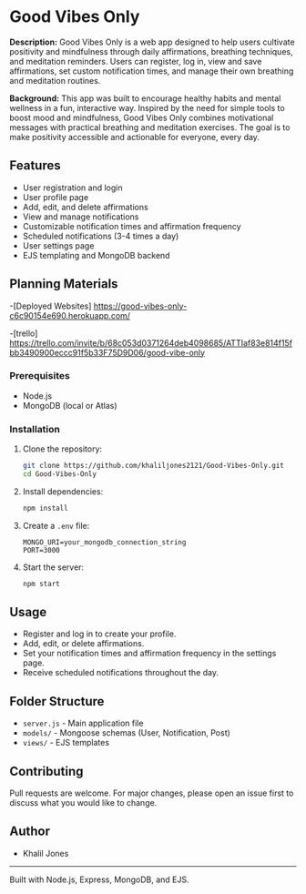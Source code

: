 # Good Vibes Only

**Description:**
Good Vibes Only is a web app designed to help users cultivate positivity and mindfulness through daily affirmations, breathing techniques, and meditation reminders. Users can register, log in, view and save affirmations, set custom notification times, and manage their own breathing and meditation routines.

**Background:**
This app was built to encourage healthy habits and mental wellness in a fun, interactive way. Inspired by the need for simple tools to boost mood and mindfulness, Good Vibes Only combines motivational messages with practical breathing and meditation exercises. The goal is to make positivity accessible and actionable for everyone, every day.

## Features
- User registration and login
- User profile page
- Add, edit, and delete affirmations
- View and manage notifications
- Customizable notification times and affirmation frequency
- Scheduled notifications (3-4 times a day)
- User settings page
- EJS templating and MongoDB backend

## Planning Materials
-[Deployed Websites]
https://good-vibes-only-c6c90154e690.herokuapp.com/ 

-[trello]
https://trello.com/invite/b/68c053d0371264deb4098685/ATTIaf83e814f15fbb3490900eccc91f5b33F75D9D06/good-vibe-only

### Prerequisites
- Node.js
- MongoDB (local or Atlas)

### Installation
1. Clone the repository:
   ```sh
   git clone https://github.com/khaliljones2121/Good-Vibes-Only.git
   cd Good-Vibes-Only
   ```
2. Install dependencies:
   ```sh
   npm install
   ```
3. Create a `.env` file:
   ```
   MONGO_URI=your_mongodb_connection_string
   PORT=3000
   ```
4. Start the server:
   ```sh
   npm start
   ```

## Usage
- Register and log in to create your profile.
- Add, edit, or delete affirmations.
- Set your notification times and affirmation frequency in the settings page.
- Receive scheduled notifications throughout the day.

## Folder Structure
- `server.js` - Main application file
- `models/` - Mongoose schemas (User, Notification, Post)
- `views/` - EJS templates

## Contributing
Pull requests are welcome. For major changes, please open an issue first to discuss what you would like to change.

## Author
- Khalil Jones

---
Built with Node.js, Express, MongoDB, and EJS.